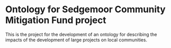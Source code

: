 Ontology for Sedgemoor Community Mitigation Fund project
========================================================

This is the project for the development of an ontology for describing 
the impacts of the development of large projects on local communities.


